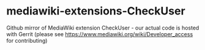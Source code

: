 # mediawiki-extensions-CheckUser
Github mirror of MediaWiki extension CheckUser - our actual code is hosted with Gerrit (please see https://www.mediawiki.org/wiki/Developer_access for contributing)

